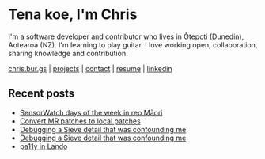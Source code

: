 # Tena koe, I'm Chris

I'm a software developer and contributor who lives in Ōtepoti (Dunedin), Aotearoa (NZ). I'm learning to play guitar. I love working open, collaboration, sharing knowledge and contribution.

[chris.bur.gs](https://chris.bur.gs) | [projects](https://chris.bur.gs/projects/) | [contact](https://chris.bur.gs/contact/) | [resume](https://chris.bur.gs/resume) | [linkedin](https://linkedin.com/in/stephenajulu)

## Recent posts

<!-- BLOG-POST-LIST:START -->
- [SensorWatch days of the week in reo Māori](https://chris.bur.gs/sensor-watch-r%C4%81-m%C4%81ori/)
- [Convert MR patches to local patches](https://chris.bur.gs/mrs-to-patches/)
- [Debugging a Sieve detail that was confounding me](https://chris.bur.gs/lando-v4-preview/)
- [Debugging a Sieve detail that was confounding me](https://chris.bur.gs/sieve-order-fileinto/)
- [pa11y in Lando](https://chris.bur.gs/pa11y-in-lando/)
<!-- BLOG-POST-LIST:END -->

